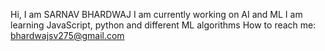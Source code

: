 Hi, I am SARNAV BHARDWAJ
I am currently working on AI and ML
I am learning JavaScript, python and different ML algorithms
How to reach me: bhardwajsv275@gmail.com


<!---
SAR2706/SAR2706 is a ✨ special ✨ repository because its `README.md` (this file) appears on your GitHub profile.
You can click the Preview link to take a look at your changes.
--->
